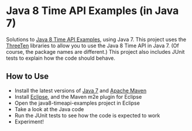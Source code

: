 # Java 8 Time API Examples (in Java 7)

Solutions to [Java 8 Time API Examples], using Java 7. This project uses the  [ThreeTen] libraries to allow you to use the Java 8 Time API in Java 7. (Of course, the package names are different.) This project also includes JUnit tests to explain how the code should behave.

## How to Use

- Install the latest versions of [Java 7] and [Apache Maven]
- Install [Eclipse], and the Maven m2e plugin for Eclipse
- Open the java8-timeapi-examples project in Eclipse
- Take a look at the Java code
- Run the JUnit tests to see how the code is expected to work
- Experiment!

[Java 7]: http://www.oracle.com/technetwork/java/javase/downloads/index.html
[Eclipse]: https://www.eclipse.org/downloads/
[Java 8 Time API Examples]: http://docs.oracle.com/javase/tutorial/datetime/iso/QandE/questions.html
[Apache Maven]: http://maven.apache.org/
[ThreeTen]: http://www.threeten.org/
